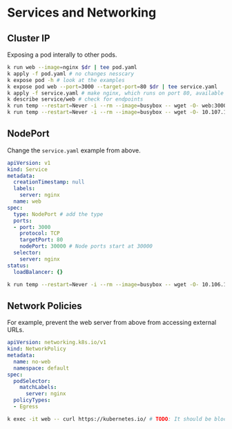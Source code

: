 # Services and Networking

## Cluster IP

Exposing a pod interally to other pods.

```bash
k run web --image=nginx $dr | tee pod.yaml
k apply -f pod.yaml # no changes nesscary
k expose pod -h # look at the examples
k expose pod web --port=3000 --target-port=80 $dr | tee service.yaml
k apply -f service.yaml # make nginx, which runs on port 80, available on port 3000
k describe service/web # check for endpoints
k run temp --restart=Never -i --rm --image=busybox -- wget -O- web:3000 # 'web' is the Kubernetes interal name for the node. Shows the nginx welcome page
k run temp --restart=Never -i --rm --image=busybox -- wget -O- 10.107.179.222:3000 # the value of Cluster-IP also works
```

## NodePort

Change the `service.yaml` example from above.

```yaml
apiVersion: v1
kind: Service
metadata:
  creationTimestamp: null
  labels:
    server: nginx
  name: web
spec:
  type: NodePort # add the type
  ports:
  - port: 3000
    protocol: TCP
    targetPort: 80
    nodePort: 30000 # Node ports start at 30000
  selector:
    server: nginx
status:
  loadBalancer: {}
```

```bash
k run temp --restart=Never -i --rm --image=busybox -- wget -O- 10.106.197.94:3000
```

## Network Policies

For example, prevent the web server from above from accessing external URLs.

```yaml
apiVersion: networking.k8s.io/v1
kind: NetworkPolicy
metadata:
  name: no-web
  namespace: default
spec:
  podSelector:
    matchLabels:
      server: nginx
  policyTypes:
  - Egress
```

```bash
k exec -it web -- curl https://kubernetes.io/ # TODO: It should be blocked
```
